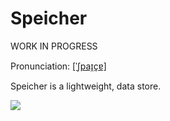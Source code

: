 # Speicher

WORK IN PROGRESS

Pronunciation: [[ˈʃpaɪ̯çɐ]](https://upload.wikimedia.org/wikipedia/commons/2/21/De-speicher.ogg)

Speicher is a lightweight, data store.

![](https://i.imgflip.com/9f9pu3.jpg)
